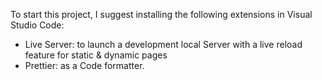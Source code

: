 To start this project, I suggest installing the following extensions in Visual Studio Code:
  *  Live Server: to launch a development local Server with a live reload feature for static & dynamic pages
  *  Prettier: as a Code formatter.
